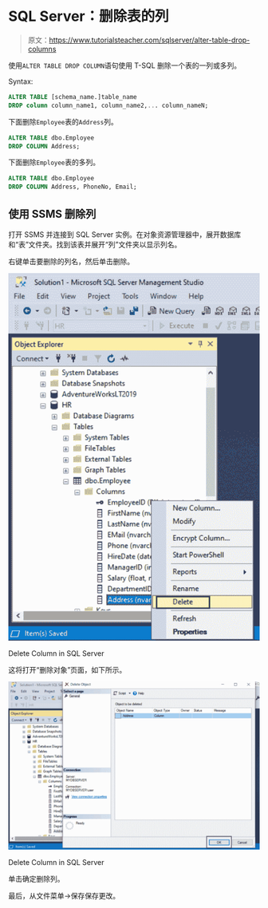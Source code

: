 # SQL Server：删除表的列

> 原文：<https://www.tutorialsteacher.com/sqlserver/alter-table-drop-columns>

使用`ALTER TABLE DROP COLUMN`语句使用 T-SQL 删除一个表的一列或多列。

Syntax:

```sql
ALTER TABLE [schema_name.]table_name 
DROP column column_name1, column_name2,... column_nameN; 
```

下面删除`Employee`表的`Address`列。

```sql
ALTER TABLE dbo.Employee
DROP COLUMN Address; 
```

下面删除`Employee`表的多列。

```sql
ALTER TABLE dbo.Employee
DROP COLUMN Address, PhoneNo, Email; 
```

## 使用 SSMS 删除列

打开 SSMS 并连接到 SQL Server 实例。在对象资源管理器中，展开数据库和“表”文件夹。找到该表并展开“列”文件夹以显示列名。

右键单击要删除的列名，然后单击删除。

[![](img/3b65cb5165f136c025ddad4034ff3d40.png)](../../Content/images/sqlserver/alter-table3.png)

Delete Column in SQL Server



这将打开“删除对象”页面，如下所示。

[![](img/fd538cedd1d76293c8d4dd093cd00492.png)](../../Content/images/sqlserver/alter-table4.png)

Delete Column in SQL Server



单击确定删除列。

最后，从文件菜单->保存保存更改。